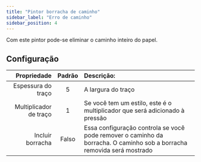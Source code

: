 ```yaml
---
title: "Pintor borracha de caminho"
sidebar_label: "Erro de caminho"
sidebar_position: 4
---
```


Com este pintor pode-se eliminar o caminho inteiro do papel.

## Configuração

|            Propriedade | Padrão | Descrição:                                                                                                             |
| ----------------------:|:------:|:---------------------------------------------------------------------------------------------------------------------- |
|     Espessura do traço |   5    | A largura do traço                                                                                                     |
| Multiplicador de traço |   1    | Se você tem um estilo, este é o multiplicador que será adicionado à pressão                                            |
|       Incluir borracha | Falso  | Essa configuração controla se você pode remover o caminho da borracha. O caminho sob a borracha removida será mostrado |
